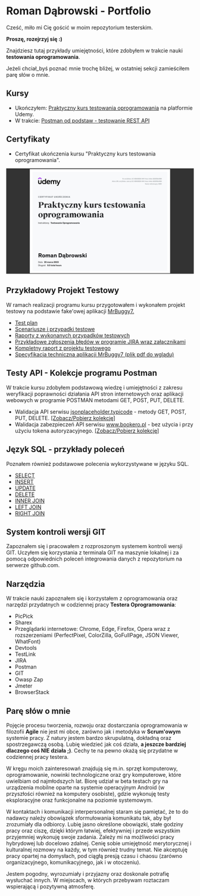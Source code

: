 # Roman Dąbrowski - Portfolio
Cześć, miło mi Cię gościć w moim repozytorium testerskim.

<b>Proszę, rozejrzyj się :)</b>

Znajdziesz tutaj przykłady umiejętności, które zdobyłem w trakcie nauki <b>testowania oprogramowania</b>.

Jeżeli chciał_byś poznać mnie trochę bliżej, w ostatniej sekcji zamieściłem parę słów o mnie.

## Kursy
* Ukończyłem: <a href="https://www.udemy.com/course/praktyczny-kurs-testowania-oprogramowania/?kw=praktyczny+kurs+testowania&src=sac">Praktyczny kurs testowania oprogramowania</a> na platformie Udemy.
* W trakcie: <a href="https://www.udemy.com/course/postman-od-podstaw-testowanie-rest-api/">Postman od podstaw - testowanie REST API</a>
## Certyfikaty
* Certyfikat ukończenia kursu "Praktyczny kurs testowania oprogramowania".
<img src="https://github.com/RomanDabrowski89/Resources/blob/0f9ade2bfed078ff73d2859c90eab205106e00d3/Certyfikat%20-%20Kurs%20Testowania%20Oprogramowania.png" alt="Certyfikat - Kurs Testowania Oprogramowania">

## Przykładowy Projekt Testowy
W ramach realizacji programu kursu przygotowałem i wykonałem projekt testowy na podstawie fake'owej aplikacji <a href="http://mrbuggy.pl">MrBuggy7.</a>
* <a href="https://drive.google.com/file/d/1F8cVhVNzivPFOdul-0ywY8smMRN-5tbj/view?usp=sharing">Test plan</a>
* <a href="https://drive.google.com/file/d/1s6FLIm-qnVOHwwOILyjjbiUEVJmABQfi/view?usp=sharing">Scenariusze i przypadki testowe</a>
* <a href="https://drive.google.com/drive/folders/1y3APODqmUxKS-DIqTkJtHAdyJ3WuCIy-?usp=sharing">Raporty z wykonanych przypadków testowych</a>
* <a href="https://drive.google.com/drive/folders/14_-K_8wi1qG5-IP2dDzeBs5KOgVLuJrT?usp=sharing">Przykładowe zgłoszenia błędów w programie JIRA wraz załącznikami</a>
* <a href="https://drive.google.com/file/d/1X5IhUIyv0ekTOy7wzKzU5C1FsyeEck_K/view?usp=sharing">Kompletny raport z projektu testowego</a>
* <a href="https://drive.google.com/file/d/1L691Ou5MtI0tLph0aR7kJzXtMXUG_VbT/view?usp=sharing">Specyfikacja techniczna aplikacji MrBuggy7 (plik pdf do wglądu)</a>
## Testy API - Kolekcje programu Postman
W trakcie kursu zdobyłem podstawową wiedzę i umiejętności z zakresu weryfikacji poprawności działania API stron internetowych oraz aplikacji webowych w programie POSTMAN metodami GET, POST, PUT, DELETE.
* Walidacja API serwisu <a href="https://jsonplaceholder.typicode.com">jsonplaceholder.typicode</a> - metody GET, POST, PUT, DELETE. <a href="https://drive.google.com/drive/folders/1QtVP0PGMgkOhYldpvlG_VDEP2dTR7gns?usp=sharing">[Zobacz/Pobierz kolekcję]</a>
* Walidacja zabezpieczeń API serwisu www.bookero.pl - bez użycia i przy użyciu tokena autoryzacyjnego. <a href="https://drive.google.com/drive/folders/1m2X0TPX91TE3ITOPMf21DSQIdTR8NC6Y?usp=sharing">[Zobacz/Pobierz kolekcję]</a>
## Język SQL - przykłady poleceń
Poznałem również podstawowe polecenia wykorzystywane w języku SQL.
* <a href="https://drive.google.com/drive/folders/1k9RvWRgV-NecmNqAZr5nGUCgi8xf1F36?usp=sharing">SELECT</a>
* <a href="https://drive.google.com/drive/folders/1vxCQLkX9v1hNSGJGEsf1xZKTkKXALCO7?usp=sharing">INSERT</a>
* <a href="https://drive.google.com/drive/folders/1QgzH_fCcGW_zX-1kg0w3YrrrDmwbllCh?usp=sharing">UPDATE</a>
* <a href="https://drive.google.com/drive/folders/11hlbF4pKjT4UxfabQap6mIHOTzbGGx3B?usp=sharing">DELETE</a>
* <a href="https://drive.google.com/drive/folders/1yOBUHk2ALxw3GHf7lge89a_ZwEUZwQYW?usp=sharing">INNER JOIN</a>
* <a href="https://drive.google.com/file/d/1tymCcd0n7uee9DUG-Kmy65nuS8vPSF79/view?usp=sharing">LEFT JOIN</a>
* <a href="https://drive.google.com/file/d/1sDHbuJc2cDP-nmeH5av_QCQ1bc25j5QJ/view?usp=sharing">RIGHT JOIN</a>
## System kontroli wersji GIT
Zapoznałem się i pracowałem z rozproszonym systemem kontroli wersji GIT. Uczyłem się korzystania z terminala GIT na maszynie lokalnej i za pomocą odpowiednich poleceń integrowania danych z repozytorium na serwerze github.com.
## Narzędzia
W trakcie nauki zapoznałem się i korzystałem z oprogramowania oraz narzędzi przydatnych w codziennej pracy <b>Testera Oprogramowania</b>:
* PicPick
* Sharex
* Przeglądarki internetowe: Chrome, Edge, Firefox, Opera wraz z rozszerzeniami (PerfectPixel, ColorZilla, GoFullPage, JSON Viewer, WhatFont)
* Devtools
* TestLink
* JIRA
* Postman
* GIT
* Owasp Zap
* Jmeter
* BrowserStack
## Parę słów o mnie
Pojęcie procesu tworzenia, rozwoju oraz dostarczania oprogramowania w filozofii <b>Agile</b> nie jest mi obce, zarówno jak i metodyka w <b>Scrum'owym</b> systemie pracy.
Z natury jestem bardzo skrupulatną, dokładną oraz spostrzegawczą osobą. Lubię wiedzieć jak coś działa, <b>a jeszcze bardziej dlaczego coś NIE działa ;)</b>. Cechy te na pewno okażą się przydatne w codziennej pracy testera.

W kręgu moich zainteresowań znajdują się m.in. sprzęt komputerowy, oprogramowanie, nowinki technologiczne oraz gry komputerowe, które uwielbiam od najmłodszych lat. Biorę udział w beta testach gry na urządzenia mobilne oparte na systemie operacyjnym Android (w przyszłości również na komputery osobiste), gdzie wykonuję testy eksploracyjne oraz funkcjonalne na poziomie systemowym.

W kontaktach i komunikacji interpersonalnej staram się pamiętać, że to do nadawcy należy obowiązek sformułowania komunikatu tak, aby był zrozumiały dla odbiorcy. Lubię jasno określone obowiązki, stałe godziny pracy oraz ciszę, dzięki którym łatwiej, efektywniej i przede wszystkim przyjemniej wykonuję swoje zadania. Zależy mi na możliwości pracy hybrydowej lub docelowo zdalnej. Cenię sobie umiejętność merytorycznej i kulturalnej rozmowy na każdy, w tym również trudny temat. Nie akceptuję pracy opartej na domysłach, pod ciągłą presją czasu i chaosu (zarówno organizacyjnego, komunikacyjnego, jak i w otoczeniu).

Jestem pogodny, wyrozumiały i przyjazny oraz doskonale potrafię wysłuchać innych. W miejscach, w których przebywam roztaczam wspierającą i pozytywną atmosferę.
